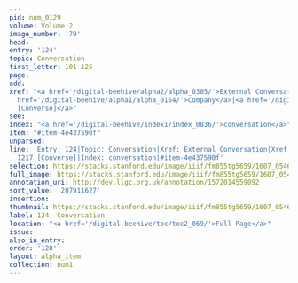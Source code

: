 ```yaml
---
pid: num_0129
volume: Volume 2
image_number: '79'
head:
entry: '124'
topic: Conversation
first_letter: 101-125
page:
add:
xref: "<a href='/digital-beehive/alpha2/alpha_0305/'>External Conversation</a>|<a
  href='/digital-beehive/alpha1/alpha_0164/'>Company</a>|<a href='/digital-beehive/num5/num_1665/'>1217
  [Converse]</a>"
see:
index: "<a href='/digital-beehive/index1/index_0836/'>conversation</a>"
item: "#item-4e437590f"
unparsed:
line: 'Entry: 124|Topic: Conversation|Xref: External Conversation|Xref: Company|Xref:
  1217 [Converse]|Index: conversation|#item-4e437590f'
selection: https://stacks.stanford.edu/image/iiif/fm855tg5659/1607_0546/264,1627,3092,589/full/0/default.jpg
full_image: https://stacks.stanford.edu/image/iiif/fm855tg5659/1607_0546/full/full/0/default.jpg
annotation_uri: http://dev.llgc.org.uk/annotation/1572014559092
sort_value: '207911627'
insertion:
thumbnail: https://stacks.stanford.edu/image/iiif/fm855tg5659/1607_0546/264,1627,600,180/250,/0/default.jpg
label: 124. Conversation
location: "<a href='/digital-beehive/toc/toc2_069/'>Full Page</a>"
issue:
also_in_entry:
order: '128'
layout: alpha_item
collection: num1
---
```

